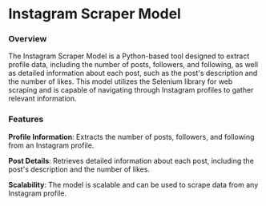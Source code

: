 # Instagram Scraper Model
### Overview
The Instagram Scraper Model is a Python-based tool designed to extract profile data, including the number of posts, followers, and following, as well as detailed information about each post, such as the post's description and the number of likes. This model utilizes the Selenium library for web scraping and is capable of navigating through Instagram profiles to gather relevant information.

### Features
**Profile Information**: Extracts the number of posts, followers, and following from an Instagram profile.

**Post Details**: Retrieves detailed information about each post, including the post's description and the number of likes.

**Scalability**: The model is scalable and can be used to scrape data from any Instagram profile.


